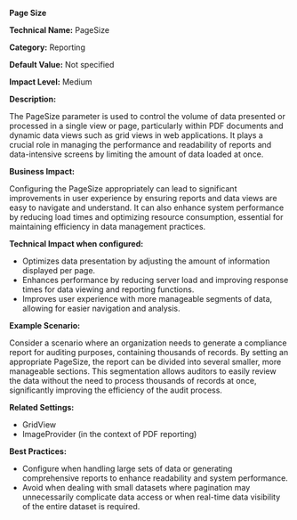 **Page Size**

**Technical Name:** PageSize

**Category:** Reporting

**Default Value:** Not specified

**Impact Level:** Medium

**Description:**

The PageSize parameter is used to control the volume of data presented or processed in a single view or page, particularly within PDF documents and dynamic data views such as grid views in web applications. It plays a crucial role in managing the performance and readability of reports and data-intensive screens by limiting the amount of data loaded at once.

**Business Impact:**

Configuring the PageSize appropriately can lead to significant improvements in user experience by ensuring reports and data views are easy to navigate and understand. It can also enhance system performance by reducing load times and optimizing resource consumption, essential for maintaining efficiency in data management practices.

**Technical Impact when configured:**

- Optimizes data presentation by adjusting the amount of information displayed per page.
- Enhances performance by reducing server load and improving response times for data viewing and reporting functions.
- Improves user experience with more manageable segments of data, allowing for easier navigation and analysis.

**Example Scenario:**

Consider a scenario where an organization needs to generate a compliance report for auditing purposes, containing thousands of records. By setting an appropriate PageSize, the report can be divided into several smaller, more manageable sections. This segmentation allows auditors to easily review the data without the need to process thousands of records at once, significantly improving the efficiency of the audit process.

**Related Settings:**

- GridView
- ImageProvider (in the context of PDF reporting)

**Best Practices:** 

- Configure when handling large sets of data or generating comprehensive reports to enhance readability and system performance.
- Avoid when dealing with small datasets where pagination may unnecessarily complicate data access or when real-time data visibility of the entire dataset is required.
